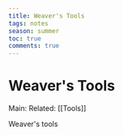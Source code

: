 ---title: Weaver's Toolstags: notesseason: summertoc: truecomments: true---
# Weaver's Tools
Main:
Related: [[Tools]]

Weaver's tools
